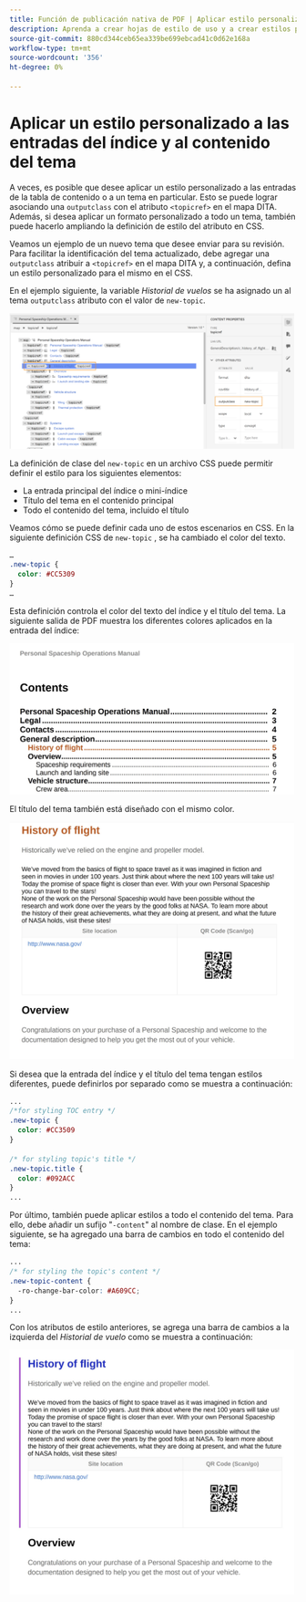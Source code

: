 ```yaml
---
title: Función de publicación nativa de PDF | Aplicar estilo personalizado en entradas del índice y contenido del tema
description: Aprenda a crear hojas de estilo de uso y a crear estilos para el contenido.
source-git-commit: 880cd344ceb65ea339be699ebcad41c0d62e168a
workflow-type: tm+mt
source-wordcount: '356'
ht-degree: 0%

---
```


# Aplicar un estilo personalizado a las entradas del índice y al contenido del tema

A veces, es posible que desee aplicar un estilo personalizado a las entradas de la tabla de contenido o a un tema en particular. Esto se puede lograr asociando una `outputclass` con el atributo `<topicref>` en el mapa DITA. Además, si desea aplicar un formato personalizado a todo un tema, también puede hacerlo ampliando la definición de estilo del atributo en CSS.

Veamos un ejemplo de un nuevo tema que desee enviar para su revisión. Para facilitar la identificación del tema actualizado, debe agregar una `outputclass` atribuir a `<topicref>` en el mapa DITA y, a continuación, defina un estilo personalizado para el mismo en el CSS.

En el ejemplo siguiente, la variable *Historial de vuelos* se ha asignado un al tema `outputclass` atributo con el valor de `new-topic`.

<img src="./assets/new-topic-attribute-in-map.png" width="500">

La definición de clase del `new-topic` en un archivo CSS puede permitir definir el estilo para los siguientes elementos:
* La entrada principal del índice o mini-índice
* Título del tema en el contenido principal
* Todo el contenido del tema, incluido el título

Veamos cómo se puede definir cada uno de estos escenarios en CSS. En la siguiente definición CSS de `new-topic` , se ha cambiado el color del texto.

```css
…
.new-topic {
  color: #CC5309
}
…
```

Esta definición controla el color del texto del índice y el título del tema. La siguiente salida de PDF muestra los diferentes colores aplicados en la entrada del índice:

<img src="./assets/pdf-output-toc-entry.jpg" width="500">

El título del tema también está diseñado con el mismo color.

<img src="./assets/pdf-output-topic-title.jpg" width="500">

Si desea que la entrada del índice y el título del tema tengan estilos diferentes, puede definirlos por separado como se muestra a continuación:

```css
...
/*for styling TOC entry */
.new-topic {
  color: #CC3509
}

/* for styling topic's title */
.new-topic.title {
  color: #092ACC
}
...
```

Por último, también puede aplicar estilos a todo el contenido del tema. Para ello, debe añadir un sufijo &quot;`-content`&quot; al nombre de clase. En el ejemplo siguiente, se ha agregado una barra de cambios en todo el contenido del tema:

```css
...
/* for styling the topic's content */
.new-topic-content {
  -ro-change-bar-color: #A609CC;
}
...
```

Con los atributos de estilo anteriores, se agrega una barra de cambios a la izquierda del *Historial de vuelo* como se muestra a continuación:

<img src="./assets/pdf-output-topic-content.jpg" width="500">
